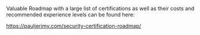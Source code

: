 Valuable Roadmap with a large list of certifications as well as their costs and recommended experience levels can be found here:

https://pauljerimy.com/security-certification-roadmap/
